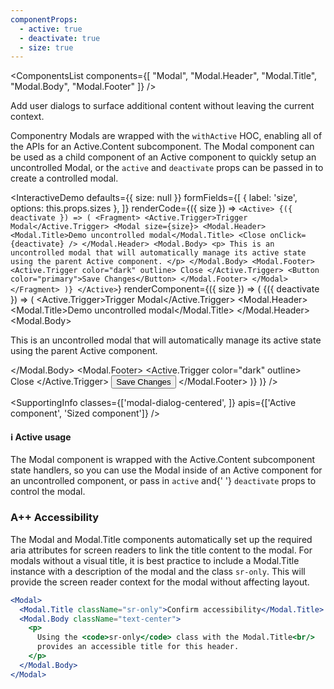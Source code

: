 ```yaml
---
componentProps:
  - active: true
  - deactivate: true
  - size: true
---
```


<ComponentsList
  components={[
    "Modal",
    "Modal.Header",
    "Modal.Title",
    "Modal.Body",
    "Modal.Footer"
  ]}
/>

Add user dialogs to surface additional content without leaving the current
context.

Componentry Modals are wrapped with the `withActive` HOC, enabling all of the
APIs for an Active.Content subcomponent. The Modal component can be used as a
child component of an Active component to quickly setup an uncontrolled Modal,
or the `active` and `deactivate` props can be passed in to create a controlled
modal.

<InteractiveDemo
  defaults={{ size: null }}
  formFields={[
    { label: 'size', options: this.props.sizes },
  ]}
  renderCode={({ size }) => `<Active>
  {({ deactivate }) => (
    <Fragment>
      <Active.Trigger>Trigger Modal</Active.Trigger>
      <Modal size={size}>
        <Modal.Header>
          <Modal.Title>Demo uncontrolled modal</Modal.Title>
          <Close onClick={deactivate} />
        </Modal.Header>
        <Modal.Body>
          <p>
            This is an uncontrolled modal that will automatically manage its active
            state using the parent Active component.
          </p>
        </Modal.Body>
        <Modal.Footer>
          <Active.Trigger color="dark" outline>
            Close
          </Active.Trigger>
          <Button color="primary">Save Changes</Button>
        </Modal.Footer>
      </Modal>
    </Fragment>
  )}
</Active>`}
  renderComponent={({ size }) => (
    <Active>
      {({ deactivate }) => (
        <Fragment>
          <Active.Trigger>Trigger Modal</Active.Trigger>
          <Modal size={size}>
            <Modal.Header>
              <Modal.Title>Demo uncontrolled modal</Modal.Title>
              <Close onClick={deactivate} />
            </Modal.Header>
            <Modal.Body>
              <p>
                This is an uncontrolled modal that will automatically manage its active
                state using the parent Active component.
              </p>
            </Modal.Body>
            <Modal.Footer>
              <Active.Trigger color="dark" outline>
                Close
              </Active.Trigger>
              <Button color="primary">Save Changes</Button>
            </Modal.Footer>
          </Modal>
        </Fragment>
      )}
    </Active>
  )}
/>

<SupportingInfo
  classes={['modal-dialog-centered', ]}
  apis={['Active component', 'Sized component']}
/>

<Alert color="info">
  <h4 className="alert-heading">ℹ️ Active usage</h4>
  <div>
    The Modal component is wrapped with the Active.Content subcomponent state
    handlers, so you can use the Modal inside of an Active component for an
    uncontrolled component, or pass in <code>active</code> and{' '}
    <code>deactivate</code> props to control the modal.
  </div>
</Alert>

### <Icon id="stars" /> A++ Accessibility

The Modal and Modal.Title components automatically set up the required aria
attributes for screen readers to link the title content to the modal. For modals
without a visual title, it is best practice to include a Modal.Title instance
with a description of the modal and the class `sr-only`. This will provide the
screen reader context for the modal without affecting layout.

```jsx
<Modal>
  <Modal.Title className="sr-only">Confirm accessibility</Modal.Title>
  <Modal.Body className="text-center">
    <p>
      Using the <code>sr-only</code> class with the Modal.Title<br/>
      provides an accessible title for this header.
    </p>
  </Modal.Body>
</Modal>
```

<PropsTabs componentProps={componentProps} activeComponent size />
